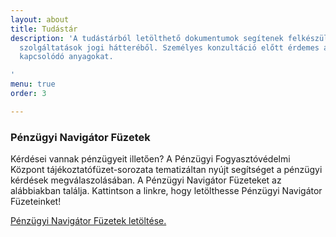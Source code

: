 ```yaml
---
layout: about
title: Tudástár
description: 'A tudástárból letölthető dokumentumok segítenek felkészülni a pénzügyi
  szolgáltatások jogi hátteréből. Személyes konzultáció előtt érdemes átolvasni a
  kapcsolódó anyagokat.

'
menu: true
order: 3

---
```

### **Pénzügyi Navigátor Füzetek**

Kérdései vannak pénzügyeit illetően? A Pénzügyi Fogyasztóvédelmi Központ tájékoztatófüzet-sorozata tematizáltan nyújt segítséget a pénzügyi kérdések megválaszolásában. A Pénzügyi Navigátor Füzeteket az alábbiakban találja. Kattintson a linkre, hogy letölthesse Pénzügyi Navigátor Füzeteinket!

[Pénzügyi Navigátor Füzetek letöltése.](https://www.mnb.hu/fogyasztovedelem/penzugyi-navigator-fuzetek)